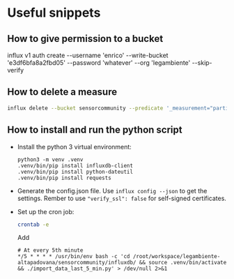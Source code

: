 # Useful snippets

## How to give permission to a bucket

influx v1 auth create --username 'enrico' --write-bucket 'e3df6bfa8a2fbd05' --password 'whatever' --org 'legambiente' --skip-verify

## How to delete a measure

```bash
influx delete --bucket sensorcommunity --predicate '_measurement="particulate"' --start '2009-01-02T23:00:00Z' --stop '2025-01-02T23:00:00Z'  --skip-verify
```

## How to install and run the python script

- Install the python 3 virtual environment:

  ```
  python3 -m venv .venv
  .venv/bin/pip install influxdb-client
  .venv/bin/pip install python-dateutil
  .venv/bin/pip install requests
  ```

- Generate the config.json file. 
  Use `influx config --json` to get the settings. Rember to use `"verify_ssl": false` for self-signed certificates.

- Set up the cron job:

  ```bash
  crontab -e
  ```

  Add

  ```
  # At every 5th minute
  */5 * * * * /usr/bin/env bash -c 'cd /root/workspace/legambiente-altapadovana/sensorcommunity/influxdb/ && source .venv/bin/activate && ./import_data_last_5_min.py' > /dev/null 2>&1
  ```
